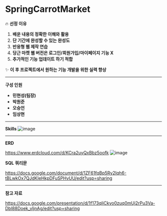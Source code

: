# SpringCarrotMarket

🔥 **선정 이유**

1.  **배운 내용의 정확한 이해와 활용**
2.  **단 기간에 완성할 수 있는 완성도**
3.  **반응형 웹 제작 연습**
4.  **당근 마켓 웹 버전은 로그인/회원가입/마이페이지 기능 X**
5.  **추가적인 기능 업데이트 하기 적합**

✨ **이 후 프로젝트에서 원하는 기능 개발을 위한 실력 향상**

--- 
 **구성 인원**

-   **민현성(팀장)**
-   **박원준**
-   **오승언**
-   **임상현** 
--- 
**Skills**
![image](https://user-images.githubusercontent.com/49851554/236753267-f122b4e3-5191-4625-892b-80ebb28afd08.png)

---
**ERD**

https://www.erdcloud.com/d/KCra2uyQxBbz5oofk
![image](https://user-images.githubusercontent.com/49851554/236753186-1515e964-6786-4bb3-9ad0-5e1133f3e871.png)


**SQL 쿼리문**

https://docs.google.com/document/d/1ZF61fqBp5Ry2Iqh6-tBLwkOx7QJdKIeHkpDFuSPHvUU/edit?usp=sharing

---
**참고 자료**

https://docs.google.com/presentation/d/1f173qljCkyo0zuq0mUj2rPu3Va-Dbl88Doek_vljnAg/edit?usp=sharing
